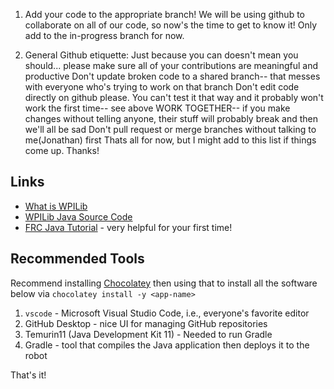 
1. Add your code to the appropriate branch! We will be using github to collaborate on all of our code, so now's the time to get to know it! Only add to the in-progress 
branch for now.

2. General Github etiquette:
  Just because you can doesn't mean you should... please make sure all of your contributions are meaningful and productive
  Don't update broken code to a shared branch-- that messes with everyone who's trying to work on that branch
  Don't edit code directly on github please. You can't test it that way and it probably won't work the first time-- see above
  WORK TOGETHER-- if you make changes without telling anyone, their stuff will probably break and then we'll all be sad
  Don't pull request or merge branches without talking to me(Jonathan) first
  Thats all for now, but I might add to this list if things come up. Thanks!

## Links

 * [What is WPILib](https://docs.wpilib.org/en/stable/docs/software/what-is-wpilib.html)
 * [WPILib Java Source Code](https://github.com/wpilibsuite/allwpilib/tree/main/wpilibj/src/main/java/edu/wpi/first/wpilibj)
 * [FRC Java Tutorial](https://frcteam3255.github.io/FRC-Java-Tutorial/) - very helpful for your first time!

## Recommended Tools

Recommend installing [Chocolatey](https://chocolatey.org/install) then using that to install all the software below via `chocolatey install -y <app-name>`

 1. `vscode` - Microsoft Visual Studio Code, i.e., everyone's favorite editor
 2. GitHub Desktop - nice UI for managing GitHub repositories
 3. Temurin11 (Java Development Kit 11) - Needed to run Gradle
 4. Gradle - tool that compiles the Java application then deploys it to the robot
 
 That's it!
 
